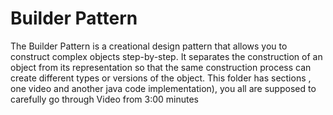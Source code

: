 # Builder Pattern 
The Builder Pattern is a creational design pattern that allows you to construct complex objects step-by-step. It separates the construction of an object from its representation so that the same construction process can create different types or versions of the object.
This folder has sections , one video and another java code implementation), you all are supposed to carefully go through Video from 3:00 minutes

